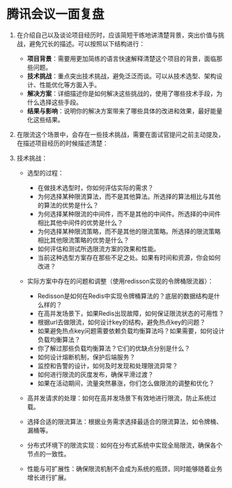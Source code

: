# 腾讯会议一面复盘

1. 在介绍自己以及谈论项目经历时，应该简短干练地讲清楚背景，突出价值与挑战，避免冗长的描述。可以按照以下结构进行：

    - **项目背景**：需要用更加简练的语言快速解释清楚这个项目的背景，面临那些问题。
    - **技术挑战**：重点突出技术挑战，避免泛泛而谈。可以从技术选型、架构设计、性能优化等方面入手。
    - **解决方案**：详细描述你是如何解决这些挑战的，使用了哪些技术手段，为什么选择这些手段。
    - **结果与影响**：说明你的解决方案带来了哪些具体的改进和效果，最好能量化这些结果。

2. 在限流这个场景中，会存在一些技术挑战，需要在面试官提问之前主动提及，在描述项目经历的时候描述清楚：

3. 技术挑战：

   - 选型的过程：
     - 在做技术选型时，你如何评估实际的需求？
     - 为何选择某种限流算法，而不是其他算法。所选择的算法相比与其他的算法的优势是什么？
     - 为何选择某种限流的中间件，而不是其他的中间件。所选择的中间件相比其他中间件的优势是什么？
     - 为何选择某种限流策略，而不是其他的限流策略。所选择的限流策略相比其他限流策略的优势是什么？
     - 如何评估和测试所选限流方案的效果和性能。
     - 当前这种选型方案存在那些不足之处。如果有时间和资源，你会如何改进？

   - 实际方案中存在的问题和调整（使用redisson实现的令牌桶限流器）：
     - Redisson是如何在Redis中实现令牌桶算法的？底层的数据结构是什么样的？
     - 在高并发场景下，如果Redis出现故障，如何保证限流状态的可用性？
     - 根据url去做限流，如何设计key的结构，避免热点key的问题？
     - 如果避免热点key问题需要依赖负载均衡算法吗？如果需要，如何设计负载均衡算法？
     - 你了解过那些负载均衡算法？它们的优缺点分别是什么？
     - 如何设计熔断机制，保护后端服务？
     - 监控和告警的设计，如何及时发现和处理限流异常？
     - 如何进行限流的灰度发布，确保平滑过渡？
     - 如果在活动期间，流量突然暴涨，你们怎么做限流的调整和优化？

   - 高并发请求的处理：如何在高并发场景下有效地进行限流，防止系统过载。
   - 选择合适的限流算法：根据业务需求选择最适合的限流算法，如令牌桶、漏桶等。
   - 分布式环境下的限流实现：如何在分布式系统中实现全局限流，确保各个节点的一致性。
   - 性能与可扩展性：确保限流机制不会成为系统的瓶颈，同时能够随着业务增长进行扩展。
